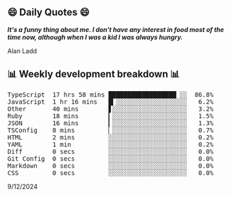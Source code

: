 ## 😄 Daily Quotes 😄

_**It's a funny thing about me. I don't have any interest in food most of the time now, although when I was a kid I was always hungry.**_

Alan Ladd



## 📊 Weekly development breakdown 📊

<pre>TypeScript  17 hrs 58 mins ██████████████████▏░░  86.8%
JavaScript  1 hr 16 mins   █▎░░░░░░░░░░░░░░░░░░░   6.2%
Other       40 mins        ▋░░░░░░░░░░░░░░░░░░░░   3.2%
Ruby        18 mins        ▎░░░░░░░░░░░░░░░░░░░░   1.5%
JSON        16 mins        ▎░░░░░░░░░░░░░░░░░░░░   1.3%
TSConfig    8 mins         ▏░░░░░░░░░░░░░░░░░░░░   0.7%
HTML        2 mins         ░░░░░░░░░░░░░░░░░░░░░   0.2%
YAML        1 min          ░░░░░░░░░░░░░░░░░░░░░   0.2%
Diff        0 secs         ░░░░░░░░░░░░░░░░░░░░░   0.0%
Git Config  0 secs         ░░░░░░░░░░░░░░░░░░░░░   0.0%
Markdown    0 secs         ░░░░░░░░░░░░░░░░░░░░░   0.0%
CSS         0 secs         ░░░░░░░░░░░░░░░░░░░░░   0.0%</pre>

9/12/2024